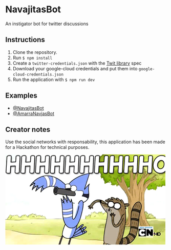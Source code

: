 # NavajitasBot

An instigator bot for twitter discussions

## Instructions

1. Clone the repository.
2. Run `$ npm install`
3. Create a `twitter-credentials.json` with the [Twit library](https://github.com/ttezel/twit) spec
4. Download your google-cloud credentials and put them into `google-cloud-credentials.json`
5. Run the application with `$ npm run dev`

## Examples

- [@NavajitasBot](https://twitter.com/NavajitasBot/with_replies)
- [@AmarraNavjasBot](https://twitter.com/amarranavjasbot/with_replies)

## Creator notes
Use the social networks with responsability, this application has been made for a Hackathon for technical purposes.


![Ohh](https://raw.githubusercontent.com/sirgalleto/navajitasbot/master/reactions/ohhhh.gif)
